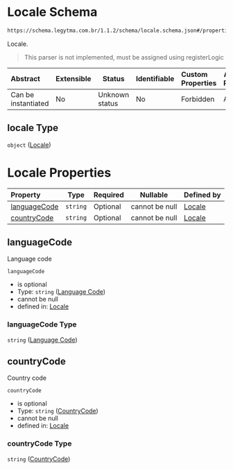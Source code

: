 # Locale Schema

```txt
https://schema.legytma.com.br/1.1.2/schema/locale.schema.json#/properties/locale
```

Locale.


> This parser is not implemented, must be assigned using registerLogic
>

| Abstract            | Extensible | Status         | Identifiable | Custom Properties | Additional Properties | Access Restrictions | Defined In                                                                          |
| :------------------ | ---------- | -------------- | ------------ | :---------------- | --------------------- | ------------------- | ----------------------------------------------------------------------------------- |
| Can be instantiated | No         | Unknown status | No           | Forbidden         | Allowed               | none                | [text_style.schema.json\*](../schema/text_style.schema.json) |

## locale Type

`object` ([Locale](text_style-properties-locale.md))

# Locale Properties

| Property                      | Type     | Required | Nullable       | Defined by                                                                                                                                 |
| :---------------------------- | -------- | -------- | -------------- | :----------------------------------------------------------------------------------------------------------------------------------------- |
| [languageCode](#languageCode) | `string` | Optional | cannot be null | [Locale](locale-properties-language-code.md) |
| [countryCode](#countryCode)   | `string` | Optional | cannot be null | [Locale](locale-properties-countrycode.md)    |

## languageCode

Language code


`languageCode`

-   is optional
-   Type: `string` ([Language Code](locale-properties-language-code.md))
-   cannot be null
-   defined in: [Locale](locale-properties-language-code.md)

### languageCode Type

`string` ([Language Code](locale-properties-language-code.md))

## countryCode

Country code


`countryCode`

-   is optional
-   Type: `string` ([CountryCode](locale-properties-countrycode.md))
-   cannot be null
-   defined in: [Locale](locale-properties-countrycode.md)

### countryCode Type

`string` ([CountryCode](locale-properties-countrycode.md))
